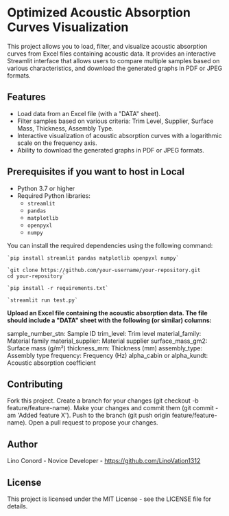 # Optimized Acoustic Absorption Curves Visualization

This project allows you to load, filter, and visualize acoustic absorption curves from Excel files containing acoustic data. It provides an interactive Streamlit interface that allows users to compare multiple samples based on various characteristics, and download the generated graphs in PDF or JPEG formats.

## Features

- Load data from an Excel file (with a "DATA" sheet).
- Filter samples based on various criteria: Trim Level, Supplier, Surface Mass, Thickness, Assembly Type.
- Interactive visualization of acoustic absorption curves with a logarithmic scale on the frequency axis.
- Ability to download the generated graphs in PDF or JPEG formats.

## Prerequisites if you want to host in Local

- Python 3.7 or higher
- Required Python libraries:
  - `streamlit`
  - `pandas`
  - `matplotlib`
  - `openpyxl`
  - `numpy`

You can install the required dependencies using the following command:
```
`pip install streamlit pandas matplotlib openpyxl numpy`

`git clone https://github.com/your-username/your-repository.git
cd your-repository`

`pip install -r requirements.txt`

`streamlit run test.py`
```
**Upload an Excel file containing the acoustic absorption data. The file should include a "DATA" sheet with the following (or similar) columns:**

sample_number_stn: Sample ID
trim_level: Trim level
material_family: Material family
material_supplier: Material supplier
surface_mass_gm2: Surface mass (g/m²)
thickness_mm: Thickness (mm)
assembly_type: Assembly type
frequency: Frequency (Hz)
alpha_cabin or alpha_kundt: Acoustic absorption coefficient


## Contributing

Fork this project.
Create a branch for your changes (git checkout -b feature/feature-name).
Make your changes and commit them (git commit -am 'Added feature X').
Push to the branch (git push origin feature/feature-name).
Open a pull request to propose your changes.


## Author

Lino Conord - Novice Developer - https://github.com/LinoVation1312

## License

This project is licensed under the MIT License - see the LICENSE file for details.

